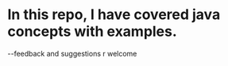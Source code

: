 # In this repo, I have covered java concepts with examples.


--feedback and suggestions r welcome 
